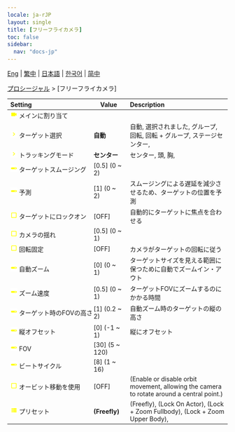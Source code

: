 ```yaml
---
locale: ja-rJP
layout: single
title: [フリーフライカメラ]
toc: false
sidebar:
  nav: "docs-jp"
---
```

[Eng](/dancexr/menu/2025.4/motion/freefly_cam) | [繁中](/tw/dancexr/menu/2025.4/motion/freefly_cam) | [日本語](/jp/dancexr/menu/2025.4/motion/freefly_cam) | [한국어](/kr/dancexr/menu/2025.4/motion/freefly_cam) | [简中](/zh/dancexr/menu/2025.4/motion/freefly_cam)

[プロシージャル](../menu#プロシージャル) > [フリーフライカメラ]



| Setting | Value | Description |
| :--- | --- | :--- |
|<nobr> ![videocam icon](/images/icon/ic_videocam.png)  メインに割り当て</nobr>|| 
|<nobr> ![chevron icon](/images/icon/ic_chevron.png)  ターゲット選択</nobr>| **自動** | 自動, 選択されました, グループ, 回転, 回転 + グループ, ステージセンター,  |
|<nobr> ![chevron icon](/images/icon/ic_chevron.png)  トラッキングモード</nobr>| **センター** | センター, 頭, 胸,  |
|<nobr> ![slider icon](/images/icon/ic_slider.png)  ターゲットスムージング</nobr>| [0.5] (0 ~ 2) | 
|<nobr> ![slider icon](/images/icon/ic_slider.png)  予測</nobr>| [1] (0 ~ 2) | スムージングによる遅延を減少させるため、ターゲットの位置を予測
|<nobr> ![check_off icon](/images/icon/ic_check_off.png)  ターゲットにロックオン</nobr>| [OFF] | 自動的にターゲットに焦点を合わせる
|<nobr> ![check_off icon](/images/icon/ic_check_off.png)  カメラの揺れ</nobr>| [0.5] (0 ~ 1) | 
|<nobr> ![check_off icon](/images/icon/ic_check_off.png)  回転固定</nobr>| [OFF] | カメラがターゲットの回転に従う
|<nobr> ![slider icon](/images/icon/ic_slider.png)  自動ズーム</nobr>| [0] (0 ~ 1) | ターゲットサイズを見える範囲に保つために自動でズームイン・アウト
|<nobr> ![slider icon](/images/icon/ic_slider.png)  ズーム速度</nobr>| [0.5] (0 ~ 1) | ターゲットFOVにズームするのにかかる時間
|<nobr> ![slider icon](/images/icon/ic_slider.png)  ターゲット時のFOVの高さ</nobr>| [1] (0.2 ~ 2) | 自動ズーム時のターゲットの縦の高さ
|<nobr> ![slider icon](/images/icon/ic_slider.png)  縦オフセット</nobr>| [0] (-1 ~ 1) | 縦にオフセット
|<nobr> ![slider icon](/images/icon/ic_slider.png)  FOV</nobr>| [30] (5 ~ 120) | 
|<nobr> ![slider icon](/images/icon/ic_slider.png)  ビートサイクル</nobr>| [8] (1 ~ 16) | 
|<nobr> ![check_off icon](/images/icon/ic_check_off.png)  オービット移動を使用</nobr>| [OFF] | (Enable or disable orbit movement, allowing the camera to rotate around a central point.)
|<nobr> ![list icon](/images/icon/ic_list.png)  プリセット</nobr>| **(Freefly)** | (Freefly), (Lock On Actor), (Lock + Zoom Fullbody), (Lock + Zoom Upper Body),  |
